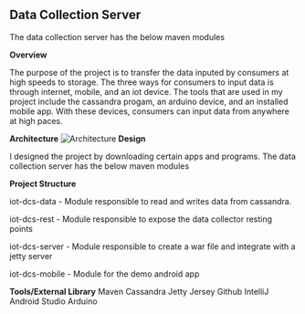 <h2>Data Collection Server</h2>

The data collection server has the below maven modules

**Overview**

   The purpose of the project is to transfer the data inputed by consumers at high speeds to storage. The three ways for consumers to input data is through internet, mobile, and an iot device. The tools that are used in my project include the cassandra progam, an arduino device, and an installed mobile app. With these devices, consumers can input data from anywhere at high paces.

**Architecture**
![Architecture](https://cloud.githubusercontent.com/assets/16579865/15662865/761798c2-26a9-11e6-9b9f-bcd5022db19b.png "Architeture Image")
**Design**

   I designed the project by downloading certain apps and programs.
   The data collection server has the below maven modules

**Project Structure**

   iot-dcs-data
      - Module responsible to read and writes data from cassandra.

   iot-dcs-rest
      - Module responsible to expose the data collector resting points

   iot-dcs-server
      - Module responsible to create a war file and integrate with a jetty server
    
   iot-dcs-mobile
      - Module for the demo android app

**Tools/External Library**
   Maven
   Cassandra
   Jetty
   Jersey
   Github
   IntelliJ
   Android Studio
   Arduino 
   

